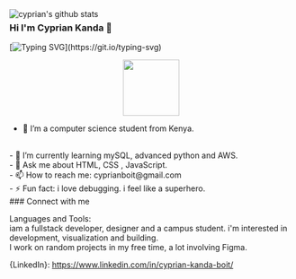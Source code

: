 
<img align="left" alt="cyprian's github stats" src="https://2e8ram2s1li74atce18qz5y1-wpengine.netdna-ssl.com/wp-content/uploads/2019/05/Coding-Bootcamp-Ratings-Dice-1024x640.png"/>

### Hi I'm Cyprian Kanda  👋
[![Typing SVG](https://readme-typing-svg.herokuapp.com/?lines=Front+end+developer;)](https://git.io/typing-svg)
<div id="header" align="center">
  <img src="https://media.giphy.com/media/zhYSVCirREeIZtONCI/giphy.gif" width="100"/>
</div>

- 🔭 I’m a computer science student from Kenya.
 <br/>
- 🌱 I’m currently learning mySQL, advanced python and AWS.
 <br/>
- 💬 Ask me about HTML, CSS , JavaScript.
 <br/>
- 📫 How to reach me: cyprianboit@gmail.com
 <br/>
- ⚡ Fun fact: i love debugging. i feel like a superhero.
 <br/>
 ### Connect with me
 
 
 
Languages and Tools: <br/>
iam a fullstack developer, designer and a campus student. i'm interested in development, visualization and building. <br/>
 I work on random projects in my free time, a lot involving Figma.
 
 {LinkedIn}: https://www.linkedin.com/in/cyprian-kanda-boit/
 
